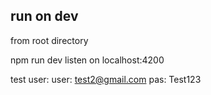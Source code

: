 ## run on dev

from root directory

npm run dev
listen on localhost:4200

test user: 
user: test2@gmail.com
pas: Test123
